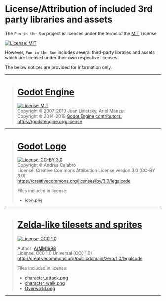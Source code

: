 # License/Attribution of included 3rd party libraries and assets

The `Fun in the Sun` project is licensed under the terms of the [MIT](LICENSE) License

[![License: MIT](https://img.shields.io/badge/License-MIT-brightgreen.svg?style=for-the-badge)](LICENSE)

However, `Fun in the Sun` includes several third-party libraries and assets which are licensed under their own respective licenses.

The below notices are provided for information only.

***

># [Godot Engine](https://godotengine.org)
>
>[![License: MIT](https://img.shields.io/badge/License-MIT-blue.svg?style=for-the-badge)](https://github.com/godotengine/godot/blob/master/LICENSE.txt) \
>Copyright ©️ 2007-2019 Juan Linietsky, Ariel Manzur. \
>Copyright ©️ 2014-2019 [Godot Engine contributors.](https://github.com/godotengine/godot/blob/master/AUTHORS.md) \
>https://godotengine.org/license
***

># [Godot Logo](icon.png)
>[![License: CC-BY 3.0](https://mirrors.creativecommons.org/presskit/buttons/88x31/svg/by.svg)](https://creativecommons.org/licenses/by/3.0/) \
>Copyright ©️ Andrea Calabró \
>License: Creative Commons Attribution License version 3.0 (CC-BY 3.0) \
>https://creativecommons.org/licenses/by/3.0/legalcode
>
>Files included in license:
>* [icon.png](icon.png)
>
***

># [Zelda-like tilesets and sprites](https://opengameart.org/content/zelda-like-tilesets-and-sprites)
>[![License: CC0 1.0](https://mirrors.creativecommons.org/presskit/buttons/88x31/svg/cc-zero.svg)](http://creativecommons.org/publicdomain/zero/1.0/)
>
>Author: [ArMM1998](https://opengameart.org/users/armm1998)\
>License: CC0 1.0 Universal (CC0 1.0)\
>http://creativecommons.org/publicdomain/zero/1.0/legalcode
>
>Files included in license:
>* [character_attack.png](character_attack.png)
>* [character_walk.png](character_walk.png)
>* [Overworld.png](Overworld.png)
***